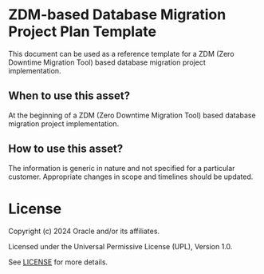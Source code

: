 # ZDM-based Database Migration Project Plan Template

This document can be used as a reference template for a ZDM (Zero Downtime Migration Tool) based database migration project implementation.

## When to use this asset?

At the beginning of a ZDM (Zero Downtime Migration Tool) based database migration project implementation.

## How to use this asset?

The information is generic in nature and not specified for a particular customer. Appropriate changes in scope and timelines should be updated.

# License

Copyright (c) 2024 Oracle and/or its affiliates.

Licensed under the Universal Permissive License (UPL), Version 1.0.

See [LICENSE](https://github.com/oracle-devrel/technology-engineering/blob/main/LICENSE) for more details.
